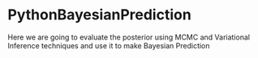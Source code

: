 # PythonBayesianPrediction
Here we are going to evaluate the posterior using MCMC and Variational Inference techniques and use it to make Bayesian Prediction
